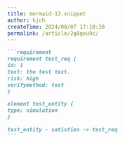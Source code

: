 ```yaml
---
title: mermaid-13.snippet
author: kjch
createTime: 2024/08/07 17:10:38
permalink: /article/2g8geu9c/
---
```

````md
```requirement
requirement test_req {
id: 1
text: the test text.
risk: high
verifymethod: test
}

element test_entity {
type: simulation
}

test_entity - satisfies -> test_req
```
````
